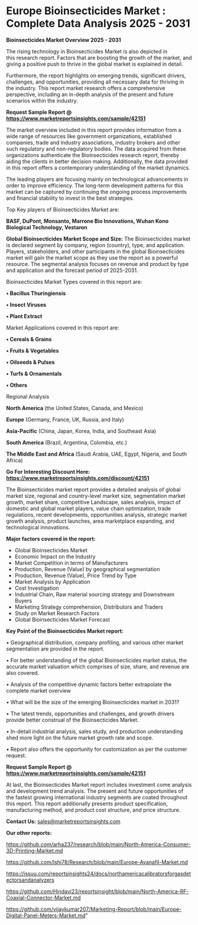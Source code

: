 # Europe Bioinsecticides Market : Complete Data Analysis 2025 - 2031

<Strong> Bioinsecticides Market Overview 2025 - 2031</strong>

The rising technology in Bioinsecticides Market is also depicted in this research report. Factors that are boosting the growth of the market, and giving a positive push to thrive in the global market is explained in detail.

Furthermore, the report highlights on emerging trends, significant drivers, challenges, and opportunities, providing all necessary data for thriving in the industry. This report market research offers a comprehensive perspective, including an in-depth analysis of the present and future scenarios within the industry.

<strong>Request Sample Report @ <a href=https://www.marketreportsinsights.com/sample/42151>https://www.marketreportsinsights.com/sample/42151</a></strong>

The market overview included in this report provides information from a wide range of resources like government organizations, established companies, trade and industry associations, industry brokers and other such regulatory and non-regulatory bodies. The data acquired from these organizations authenticate the Bioinsecticides research report, thereby aiding the clients in better decision making. Additionally, the data provided in this report offers a contemporary understanding of the market dynamics.

The leading players are focusing mainly on technological advancements in order to improve efficiency. The long-term development patterns for this market can be captured by continuing the ongoing process improvements and financial stability to invest in the best strategies.

Top Key players of Bioinsecticides Market are:

<strong>BASF, DuPont, Monsanto, Marrone Bio Innovations, Wuhan Kono Biological Technology, Vestaron</strong>

<strong><b>Global Bioinsecticides Market Scope and Size:</b></strong>
The Bioinsecticides market is declared segment by company, region (country), type, and application. Players, stakeholders, and other participants in the global Bioinsecticides market will gain the market scope as they use the report as a powerful resource. The segmental analysis focuses on revenue and product by type and application and the forecast period of 2025-2031.

Bioinsecticides Market Types covered in this report are:

<strong>•  Bacillus Thuringiensis

•  Insect Viruses

•  Plant Extract</strong>

Market Applications covered in this report are:

<strong>•  Cereals & Grains

•  Fruits & Vegetables

•  Oilseeds & Pulses

•  Turfs & Ornamentals

•  Others</strong> 

Regional Analysis

<strong>North America</strong> (the United States, Canada, and Mexico)

<strong>Europe</strong> (Germany, France, UK, Russia, and Italy)

<strong>Asia-Pacific</strong> (China, Japan, Korea, India, and Southeast Asia)

<strong>South America</strong> (Brazil, Argentina, Colombia, etc.)

<strong>The Middle East and Africa</strong> (Saudi Arabia, UAE, Egypt, Nigeria, and South Africa)

<strong>Go For Interesting Discount Here: <a href=https://www.marketreportsinsights.com/discount/42151>https://www.marketreportsinsights.com/discount/42151</a></strong>

The Bioinsecticides market report provides a detailed analysis of global market size, regional and country-level market size, segmentation market growth, market share, competitive Landscape, sales analysis, impact of domestic and global market players, value chain optimization, trade regulations, recent developments, opportunities analysis, strategic market growth analysis, product launches, area marketplace expanding, and technological innovations.

<strong><b>Major factors covered in the report:</b></strong>
<ul>
  <li>Global Bioinsecticides Market </li>
  <li>Economic Impact on the Industry</li>
  <li>Market Competition in terms of Manufacturers</li>
  <li>Production, Revenue (Value) by geographical segmentation</li>
  <li>Production, Revenue (Value), Price Trend by Type</li>
  <li>Market Analysis by Application</li>
  <li>Cost Investigation</li>
  <li>Industrial Chain, Raw material sourcing strategy and Downstream Buyers</li>
  <li>Marketing Strategy comprehension, Distributors and Traders</li>
  <li>Study on Market Research Factors</li>
  <li>Global Bioinsecticides Market Forecast</li>
</ul>

<strong><b>Key Point of the Bioinsecticides Market report:</b></strong>

• Geographical distribution, company profiling, and various other market segmentation are provided in the report.

• For better understanding of the global Bioinsecticides market status, the accurate market valuation which comprises of size, share, and revenue are also covered.

• Analysis of the competitive dynamic factors better extrapolate the complete market overview

• What will be the size of the emerging Bioinsecticides market in 2031?

• The latest trends, opportunities and challenges, and growth drivers provide better construal of the Bioinsecticides Market.

• In-detail industrial analysis, sales study, and production understanding shed more light on the future market growth rate and scope.

• Report also offers the opportunity for customization as per the customer request.

<strong>Request Sample Report @ <a href=https://www.marketreportsinsights.com/sample/42151>https://www.marketreportsinsights.com/sample/42151</a></strong>

At last, the Bioinsecticides Market report includes investment come analysis and development trend analysis. The present and future opportunities of the fastest growing international industry segments are coated throughout this report. This report additionally presents product specification, manufacturing method, and product cost structure, and price structure.

<strong>Contact Us:</strong>
sales@marketreportsinsights.com

<strong>Our other reports:</strong>

<a href=https://github.com/arha237/research/blob/main/North-America-Consumer-3D-Printing-Market.md>https://github.com/arha237/research/blob/main/North-America-Consumer-3D-Printing-Market.md</a>

<a href=https://github.com/Ishi78/Research/blob/main/Europe-Avanafil-Market.md>https://github.com/Ishi78/Research/blob/main/Europe-Avanafil-Market.md</a>

<a href=https://issuu.com/reportsinsights24/docs/northamericacalibratorsforgasdetectorsandanalyzers>https://issuu.com/reportsinsights24/docs/northamericacalibratorsforgasdetectorsandanalyzers</a>

<a href=https://github.com/Hindavi23/reportsinsight/blob/main/North-America-RF-Coaxial-Connector-Market.md>https://github.com/Hindavi23/reportsinsight/blob/main/North-America-RF-Coaxial-Connector-Market.md</a>

<a href=https://github.com/vijaykumar207/Marketing-Report/blob/main/Europe-Digital-Panel-Meters-Market.md>https://github.com/vijaykumar207/Marketing-Report/blob/main/Europe-Digital-Panel-Meters-Market.md</a>"
